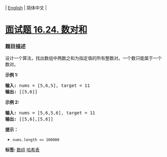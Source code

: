 | [English](README_EN.md) | 简体中文 |

# [面试题 16.24. 数对和](https://leetcode-cn.com/problems/pairs-with-sum-lcci)
 ### 题目描述
<p>设计一个算法，找出数组中两数之和为指定值的所有整数对。一个数只能属于一个数对。</p>

<p><strong>示例 1:</strong></p>

<pre><strong>输入:</strong> nums = [5,6,5], target = 11
<strong>输出: </strong>[[5,6]]</pre>

<p><strong>示例 2:</strong></p>

<pre><strong>输入:</strong> nums = [5,6,5,6], target = 11
<strong>输出: </strong>[[5,6],[5,6]]</pre>

<p><strong>提示：</strong></p>

<ul>
	<li><code>nums.length &lt;= 100000</code></li>
</ul>

**标签:**  [数组](https://leetcode-cn.com/tag/array) [哈希表](https://leetcode-cn.com/tag/hash-table) 